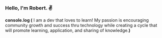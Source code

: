 ### Hello, I'm Robert. ✌️
**console.log (** I am a dev that loves to learn!
My passion is encouraging community growth and success thru
technology while creating a cycle that will promote learning, application,
and sharing of knowledge.**)**

<!--
**Makersmarx/Makersmarx** is a ✨ _special_ ✨ repository because its `README.md` (this file) appears on your GitHub profile.

Here are some ideas to get you started:

- 🔭 I’m currently working on ...
- 🌱 I’m currently learning ...
- 👯 I’m looking to collaborate on ...
- 🤔 I’m looking for help with ...
- 💬 Ask me about ...
- 📫 How to reach me: ...
- 😄 Pronouns: ...
- ⚡ Fun fact: ...
-->
